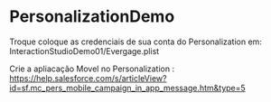 # PersonalizationDemo


Troque coloque as credenciais de sua conta do Personalization em:  InteractionStudioDemo01/Evergage.plist

Crie a apliacação Movel no Personalization : https://help.salesforce.com/s/articleView?id=sf.mc_pers_mobile_campaign_in_app_message.htm&type=5


